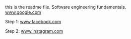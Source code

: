 this is the readme file.
Software engineering fundamentals.
www.google.com

Step 1:
www.facebook.com

Step 2:
www.instagram.com